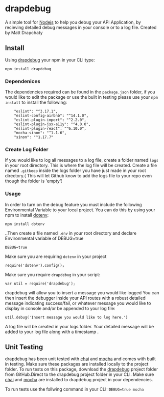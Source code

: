 # drapdebug #
A simple tool for [Nodejs](https://nodejs.org/en/) to help you debug your API Application, by recieving detailed debug messages in your console or to a log file. Created by Matt Drapchaty

## Install ##

Using [drapdebug](https://www.npmjs.com/package/drapdebug) your npm in your CLI type:

`npm install drapdebug`

### Dependenices ###

The dependencies required can be found in the `package.json` folder, if you would like to edit the package or use the built in testing please use your `npm install` to install the following: 

```"chai": "^3.5.0",
    "eslint": "^3.17.1",
    "eslint-config-airbnb": "^14.1.0",
    "eslint-plugin-import": "^2.2.0",
    "eslint-plugin-jsx-a11y": "^4.0.0",
    "eslint-plugin-react": "^6.10.0",
    "mocha-sinon": "^1.1.6",
    "sinon": "^1.17.7"
```

### Create Log Folder ###

If you would like to log all messages to a log file, create a folder named `logs` in your root directory. This is where the log file will be created. Create a file named `.gitkeep` inside the logs folder you have just made in your root directory.( This will let Github know to add the logs file to your repo even though the folder is 'empty')



### Usage ###

In order to turn on the debug feature you must include the following Environmental Variable to your local project. You can do this by using your npm to install [dotenv](https://www.npmjs.com/package/dotenv):

`npm install dotenv`

..Then create a file named `.env` in your root directory and declare Environmental variable of DEBUG=true

`DEBUG=true`

Make sure you are requiring `dotenv` in your project 

`require('dotenv').config();` 

Make sure you require `drapdebug` in your script:

`var util = require('drapdebug');`

drapdebug will allow you to insert a message you would like logged 
You can then insert the debugger inside your API routes with a robust detailed message indicating success/fail, or whatever message you would like to display in console and/or be appended to your log file:

`util.debug('Insert message you would like to log here.')`

A log file will be created in your logs folder. Your detailed message will be added to your log file along with a timestamp .

## Unit Testing ##

drapdebug has been unit tested with [chai](https://www.npmjs.com/package/chai) and [mocha](https://www.npmjs.com/package/mocha) and comes with built in testing. Make sure these packages are installed locally to the project folder. To run tests on this package, download the [drapdebug](https://github.com/MDrapchaty/drapdebug) project folder from GitHub.Direct to the drapdebug project folder in your CLI. Make sure [chai](https://www.npmjs.com/package/chai) and [mocha](https://www.npmjs.com/package/mocha) are installed to drapdebug project in your dependencies.   

To run tests use the follwing command in your CLI:
`DEBUG=true mocha`

